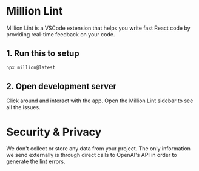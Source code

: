 # Million Lint

Million Lint is a VSCode extension that helps you write fast React code by providing real-time feedback on your code.

## 1. Run this to setup

```bash
npx million@latest
```

## 2. Open development server

Click around and interact with the app. Open the Million Lint sidebar to see all the issues.

# Security & Privacy

We don't collect or store any data from your project. The only information we send externally is through direct calls to OpenAI's API in order to generate the lint errors.
